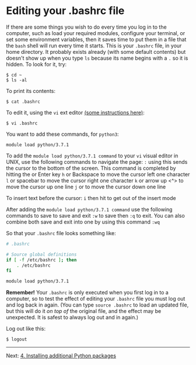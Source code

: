 # Editing your .bashrc file

If there are some things you wish to do every time you log in to
the computer, such as load your required modules, configure
your terminal, or set some environment variables, then it
saves time to put them in a file that the `bash` shell will
run every time it starts. This is your `.bashrc` file, in your home
directory. It probably exists already (with some default contents)
but doesn't show up when you type `ls` because its name begins with
a `.` so it is hidden. To look for it, try:

    $ cd ~
    $ ls -al

To print its contents:

    $ cat .bashrc

To edit it, using the `vi` ext editor [(some instructions here)](https://www.cs.colostate.edu/helpdocs/vi.html):

    $ vi .bashrc

You want to add these commands, for `python3`:

    module load python/3.7.1

To add the     `module load python/3.7.1 command` to your `vi` visual editor in UNIX, use the following commands to navigate the page:
`:` using this sends the cursor to the bottom of the screen. This command is completed by hitting the <Return> or Enter key
`h` or Backspace to move the cursor left one character
`l` or spacebar to move the cursor right one character
`k` or arrow up <^> to move the cursor up one line 
`j` or <return> to move the cursor down one line 
	
To insert text before the cursor:
`i` then hit <esc> to get out of the insert mode

After adding the `module load python/3.7.1 command` use the following commands to save to save and exit 
`:w` to save then `:q` to exit. You can also combine both save and exit into one by using this command `:wq`




So that your `.bashrc` file looks something like:

```bash
# .bashrc

# Source global definitions
if [ -f /etc/bashrc ]; then
	. /etc/bashrc
fi

module load python/3.7.1
```

**Remember!** Your `.bashrc` is only executed when you first log in to a computer,
so to test the effect of editing your `.bashrc` file you must log out and log
back in again.   (You can type `source .bashrc` to load an updated file, but
this will do it *on top of* the original file, and the effect may be unexpected.
It is safest to always log out and in again.)

Log out like this:

    $ logout

---
Next: [4. Installing additional Python packages](04-python-packages.md)
